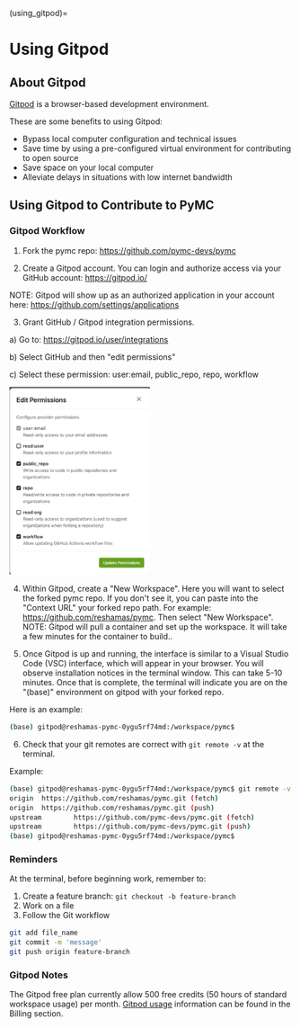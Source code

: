 (using_gitpod)=
# Using Gitpod

## About Gitpod
[Gitpod](https://www.gitpod.io/) is a browser-based development environment.

These are some benefits to using Gitpod:

- Bypass local computer configuration and technical issues
- Save time by using a pre-configured virtual environment for contributing to open source
- Save space on your local computer
- Alleviate delays in situations with low internet bandwidth

## Using Gitpod to Contribute to PyMC

### Gitpod Workflow
1. Fork the pymc repo: https://github.com/pymc-devs/pymc

1. Create a Gitpod account. You can login and authorize access via your GitHub account:  https://gitpod.io/

NOTE: Gitpod will show up as an authorized application in your account here:  https://github.com/settings/applications

3. Grant GitHub / Gitpod integration permissions.

a) Go to: https://gitpod.io/user/integrations

b) Select GitHub and then "edit permissions"

c) Select these permission: user:email, public_repo, repo, workflow

<!-- ![gitpod-integration](gitpod/gitpod_integration.png) -->

[<img src="gitpod/gitpod_integration.png" width="250"/>](gitpod_integration.png)

4. Within Gitpod, create a "New Workspace".  Here you will want to select the forked pymc repo. If you don't see it, you can paste into the "Context URL" your forked repo path.  For example:  https://github.com/reshamas/pymc.  Then select "New Workspace".
NOTE: Gitpod will pull a container and set up the workspace.  It will take a few minutes for the container to build..

5. Once Gitpod is up and running, the interface is similar to a Visual Studio Code (VSC) interface, which will appear in your browser. You will observe installation notices in the terminal window.  This can take 5-10 minutes. Once that is complete, the terminal will indicate you are on the "(base)" environment on gitpod with your forked repo.

Here is an example:

```bash
(base) gitpod@reshamas-pymc-0ygu5rf74md:/workspace/pymc$
```

6. Check that your git remotes are correct with `git remote -v` at the terminal.

Example:

```bash
(base) gitpod@reshamas-pymc-0ygu5rf74md:/workspace/pymc$ git remote -v
origin  https://github.com/reshamas/pymc.git (fetch)
origin  https://github.com/reshamas/pymc.git (push)
upstream        https://github.com/pymc-devs/pymc.git (fetch)
upstream        https://github.com/pymc-devs/pymc.git (push)
(base) gitpod@reshamas-pymc-0ygu5rf74md:/workspace/pymc$ 
```

### Reminders
At the terminal, before beginning work, remember to:

1. Create a feature branch: `git checkout -b feature-branch`
1. Work on a file
1. Follow the Git workflow
```bash
git add file_name
git commit -m 'message'
git push origin feature-branch
```

### Gitpod Notes
The Gitpod free plan currently allow 500 free credits (50 hours of standard workspace usage) per month. [Gitpod usage](https://gitpod.io/user/billing) information can be found in the Billing section.
